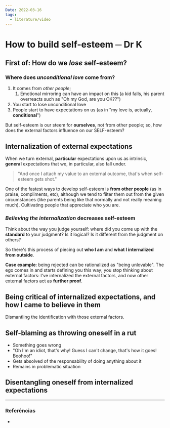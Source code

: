 ```yaml
---
Date: 2022-03-16
tags:
  - literature/video
---
```

# How to build self-esteem ─ Dr K
## First of: How do we *lose* self-esteem?
### Where does *unconditional love* come from?
1. It comes from *other people*;
	1. Emotional mirroring can have an impact on this (a kid falls, his parent overreacts such as "Oh my God, are you OK??")
2. You start to lose unconditional love
3. People start to have expectations on us (as in "my love is, actually, **conditional**")

But self-esteem is our steem for **ourselves**, not from other people; so, how does the external factors influence on our SELF-esteem?

## Internalization of external expectations
When we turn external, **particular** expectations upon us as intrinsic, **general** expectations that we, in particular, also fall under. 
> "And once I attach my value to an external outcome, that's when self-esteem gets shot."

One of the fastest ways to develop self-esteem is **from other people** (as in praise, compliments, etc), although we tend to filter them out from the given circumstances (like parents being like that normally and not really meaning much). Cultivating people that appreciate who you are. 

### *Believing the internalization* decreases self-esteem
Think about the way you judge yourself: where did you come up with the **standard** to your judgment? Is it logical? Is it different from the judgment on others? 

So there's this process of piecing out **who I am** and **what I internalized from outside**. 

**Case example**: being rejected can be rationalized as "being unlovable". The ego comes in and starts defining you this way; you stop thinking about external factors: I've internalized the external factors, and now other external factors act as **further proof**. 

## Being critical of internalized expectations, and how I came to believe in them
Dismantling the identification with those external factors.

## Self-blaming as throwing oneself in a rut
- Something goes wrong
- "Oh I'm an idiot, that's why! Guess I can't change, that's how it goes! Boohoo!"
- Gets absolved of the responsability of doing anything about it
- Remains in problematic situation

## Disentangling oneself from internalized expectations

---
### Referências
- 